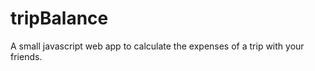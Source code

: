 tripBalance
===========

A small javascript web app to calculate the expenses of a trip with your friends. 
